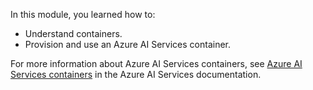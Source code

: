 
In this module, you learned how to:

- Understand containers.
- Provision and use an Azure AI Services container.

For more information about Azure AI Services containers, see [Azure AI Services containers](/azure/ai-services/cognitive-services-container-support) in the Azure AI Services documentation.
